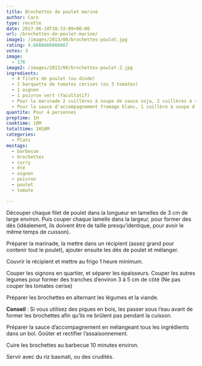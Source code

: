 ```yaml
---
title: Brochettes de poulet mariné
author: Caro
type: recette
date: 2017-06-10T18:33:09+00:00
url: /brochettes-de-poulet-marine/
image1: /images/2013/08/brochettes-poulet.jpg
rating: 4.6666666666667
votes: 3
image:
  - 176
image2: /images/2013/08/brochettes-poulet-2.jpg
ingredients:
  - 4 filets de poulet (ou dinde)
  - 1 barquette de tomates cerises (ou 3 tomates)
  - 1 oignon
  - 1 poivron vert (facultatif)
  - Pour la marinade 2 cuillères à soupe de sauce soja, 2 cuillères à soupe d'huile d'olive, 2 cuillères à soupe de jus de citron, 1 cuillère à café de curry, sel, poivre
  - Pour la sauce d'accompagnement fromage blanc, 1 cuillère à soupe d'huile d'olive, cuillère à soupe de moutarde, ciboulette, sel, poivre
quantite: Pour 4 personnes
preptime: 1H
cooktime: 10M
totaltime: 1H10M
categories:
  - Plats
mestags:
  - barbecue
  - brochettes
  - curry
  - été
  - oignon
  - poivron
  - poulet
  - tomate

---
```

Découper chaque filet de poulet dans la longueur en lamelles de 3 cm de large environ. Puis couper chaque lamelle dans la largeur, pour former des dés (idéalement, ils doivent être de taille presqu&rsquo;identique, pour avoir le même temps de cuisson).

Préparer la marinade, la mettre dans un récipient (assez grand pour contenir tout le poulet), ajouter ensuite les dés de poulet et mélanger.

Couvrir le récipient et mettre au frigo 1 heure minimum.

Couper les oignons en quartier, et séparer les épaisseurs. Couper les autres légumes pour former des tranches d&rsquo;environ 3 à 5 cm de côté (Ne pas couper les tomates cerise)

Préparer les brochettes en alternant les légumes et la viande.

**Conseil** : Si vous utilisez des piques en bois, les passer sous l&rsquo;eau avant de former les brochettes afin qu&rsquo;ils ne brûlent pas pendant la cuisson.

Préparer la sauce d&rsquo;accompagnement en mélangeant tous les ingrédients dans un bol. Goûter et rectifier l&rsquo;assaisonnement.

Cuire les brochettes au barbecue 10 minutes environ.

Servir avec du riz basmati, ou des crudités.
